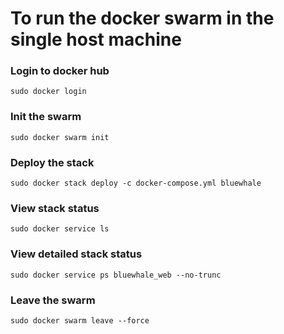 # To run the docker swarm in the single host machine

### Login to docker hub
`sudo docker login`

### Init the swarm
`sudo docker swarm init`

### Deploy the stack
`sudo docker stack deploy -c docker-compose.yml bluewhale`

### View stack status
`sudo docker service ls`

### View detailed stack status
`sudo docker service ps bluewhale_web --no-trunc`

### Leave the swarm
`sudo docker swarm leave --force`
